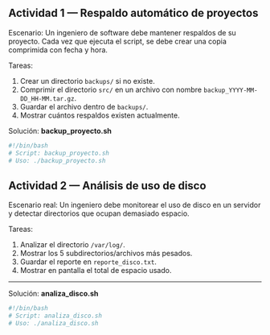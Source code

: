 ## Actividad 1 — Respaldo automático de proyectos

Escenario:
Un ingeniero de software debe mantener respaldos de su proyecto. Cada vez que ejecuta el script, se debe crear una copia comprimida con fecha y hora.

Tareas:

1. Crear un directorio `backups/` si no existe.
2. Comprimir el directorio `src/` en un archivo con nombre `backup_YYYY-MM-DD_HH-MM.tar.gz`.
3. Guardar el archivo dentro de `backups/`.
4. Mostrar cuántos respaldos existen actualmente.

Solución: **backup_proyecto.sh**

```bash
#!/bin/bash
# Script: backup_proyecto.sh
# Uso: ./backup_proyecto.sh

```

## Actividad 2 — Análisis de uso de disco

Escenario real:
Un ingeniero debe monitorear el uso de disco en un servidor y detectar directorios que ocupan demasiado espacio.

Tareas:

1. Analizar el directorio `/var/log/`.
2. Mostrar los 5 subdirectorios/archivos más pesados.
3. Guardar el reporte en `reporte_disco.txt`.
4. Mostrar en pantalla el total de espacio usado.

---
Solución: **analiza_disco.sh**

```bash
#!/bin/bash
# Script: analiza_disco.sh
# Uso: ./analiza_disco.sh
```
